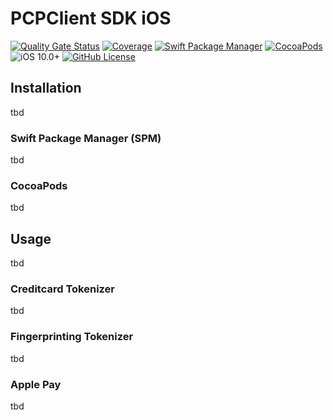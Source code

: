 # PCPClient SDK iOS

[![Quality Gate Status](https://sonarcloud.io/api/project_badges/measure?project=PAYONE-GmbH_PCP-client-iOS-SDK&metric=alert_status)](https://sonarcloud.io/summary/new_code?id=PAYONE-GmbH_PCP-client-iOS-SDK)
[![Coverage](https://sonarcloud.io/api/project_badges/measure?project=PAYONE-GmbH_PCP-client-iOS-SDK&metric=coverage)](https://sonarcloud.io/summary/new_code?id=PAYONE-GmbH_PCP-client-iOS-SDK)
[![Swift Package Manager](https://img.shields.io/badge/Swift_Package_Manager-compatible-orange?style=flat-square)](https://img.shields.io/badge/Swift_Package_Manager-compatible-orange?style=flat-square)
[![CocoaPods](https://img.shields.io/cocoapods/v/PCPClient.svg?style=flat)](https://cocoapods.org/pods/PCPClient)
![iOS 10.0+](https://img.shields.io/badge/iOS-15.0%2B-blue.svg)
[![GitHub License](https://img.shields.io/github/license/PAYONE-GmbH/PCP-client-swift-SDK)](https://github.com/PAYONE-GmbH/PCP-client-swift-SDK/blob/main/LICENSE)

## Installation

tbd

### Swift Package Manager (SPM)

tbd

### CocoaPods

tbd

## Usage

tbd

### Creditcard Tokenizer

tbd

### Fingerprinting Tokenizer

tbd

### Apple Pay

tbd